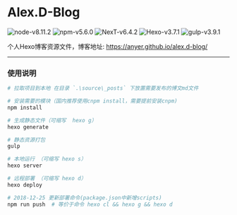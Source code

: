# Alex.D-Blog

![node-v8.11.2][1]
![npm-v5.6.0][2]
![NexT-v6.4.2][5]
![Hexo-v3.7.1][3]
![gulp-v3.9.1][4]

个人Hexo博客资源文件，博客地址: https://anyer.github.io/alex.d-blog/



------

### **使用说明**

```bash
# 拉取项目到本地 在目录 `.\source\_posts` 下放置需要发布的博文md文件

# 安装需要的模块（国内推荐使用cnpm install，需要提前安装cnpm)
npm install

# 生成静态文件（可缩写  hexo g）
hexo generate

# 静态资源打包
gulp

# 本地运行 （可缩写 hexo s）
hexo server

# 远程部署 （可缩写 hexo d）
hexo deploy

# 2018-12-25 更新部署命令(package.json中新增scripts)
npm run push  # 等价于命令 hexo cl && hexo g && hexo d

```



[1]: https://img.shields.io/badge/node-v8.11.2-green.svg
[2]: https://img.shields.io/badge/npm-v5.6.0-brightgreen.svg
[3]: https://img.shields.io/badge/hexo-v3.7.1-blue.svg
[4]: https://img.shields.io/badge/gulp-v3.9.1-orange.svg
[5]:https://img.shields.io/badge/NexT-v6.4.2-red.svg